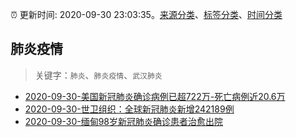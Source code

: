 :alarm_clock: 更新时间: 2020-09-30 23:03:35。[来源分类](../README.md)、[标签分类](../TAGS.md)、[时间分类](../TIMELINE.md)

## 肺炎疫情


> 关键字：`肺炎`、`肺炎疫情`、`武汉肺炎`



- [2020-09-30-美国新冠肺炎确诊病例已超722万-死亡病例近20.6万](http://app.cctv.com/special/cportal/detail/arti/index.html?id=ArtiAFpENDWCRmKNdtW6nB7v201001&isfromapp=1) 
- [2020-09-30-世卫组织：全球新冠肺炎新增242189例](http://app.cctv.com/special/cportal/detail/arti/index.html?id=ArtiDX2Q4pSFSrlpPIsUxzMH201001&isfromapp=1) 
- [2020-09-30-缅甸98岁新冠肺炎确诊患者治愈出院](http://app.cctv.com/special/cportal/detail/arti/index.html?id=ArtiOJZC5Rt23UuzZEhRVhHM200930&isfromapp=1) 